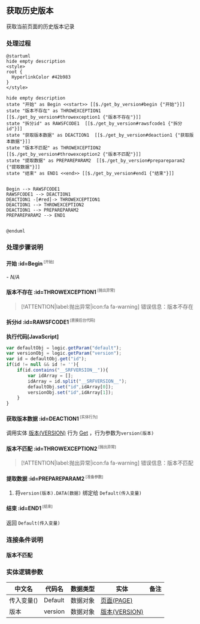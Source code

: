 ## 获取历史版本 <!-- {docsify-ignore-all} -->

   获取当前页面的历史版本记录

### 处理过程

```plantuml
@startuml
hide empty description
<style>
root {
  HyperlinkColor #42b983
}
</style>

hide empty description
state "开始" as Begin <<start>> [[$./get_by_version#begin {"开始"}]]
state "版本不存在" as THROWEXCEPTION1  [[$./get_by_version#throwexception1 {"版本不存在"}]]
state "拆分id" as RAWSFCODE1  [[$./get_by_version#rawsfcode1 {"拆分id"}]]
state "获取版本数据" as DEACTION1  [[$./get_by_version#deaction1 {"获取版本数据"}]]
state "版本不匹配" as THROWEXCEPTION2  [[$./get_by_version#throwexception2 {"版本不匹配"}]]
state "提取数据" as PREPAREPARAM2  [[$./get_by_version#prepareparam2 {"提取数据"}]]
state "结束" as END1 <<end>> [[$./get_by_version#end1 {"结束"}]]


Begin --> RAWSFCODE1
RAWSFCODE1 --> DEACTION1
DEACTION1 -[#red]-> THROWEXCEPTION1
DEACTION1 --> THROWEXCEPTION2
DEACTION1 --> PREPAREPARAM2
PREPAREPARAM2 --> END1


@enduml
```


### 处理步骤说明

#### 开始 :id=Begin<sup class="footnote-symbol"> <font color=gray size=1>[开始]</font></sup>



*- N/A*
#### 版本不存在 :id=THROWEXCEPTION1<sup class="footnote-symbol"> <font color=gray size=1>[抛出异常]</font></sup>



> [!ATTENTION|label:抛出异常|icon:fa fa-warning]
> 错误信息：版本不存在

#### 拆分id :id=RAWSFCODE1<sup class="footnote-symbol"> <font color=gray size=1>[直接后台代码]</font></sup>



<p class="panel-title"><b>执行代码[JavaScript]</b></p>

```javascript
var defaultObj = logic.getParam("default");
var versionObj = logic.getParam("version");
var id = defaultObj.get("id");
if(id != null && id != ''){
    if(id.contains("__SRFVERSION__")){
        var idArray = [];
        idArray = id.split("__SRFVERSION__");
        defaultObj.set("id",idArray[0]);
        versionObj.set("id",idArray[1]);
    }
}
```

#### 获取版本数据 :id=DEACTION1<sup class="footnote-symbol"> <font color=gray size=1>[实体行为]</font></sup>



调用实体 [版本(VERSION)](module/Base/version.md) 行为 [Get](module/Base/version#行为) ，行为参数为`version(版本)`

#### 版本不匹配 :id=THROWEXCEPTION2<sup class="footnote-symbol"> <font color=gray size=1>[抛出异常]</font></sup>



> [!ATTENTION|label:抛出异常|icon:fa fa-warning]
> 错误信息：版本不匹配

#### 提取数据 :id=PREPAREPARAM2<sup class="footnote-symbol"> <font color=gray size=1>[准备参数]</font></sup>



1. 将`version(版本).DATA(数据)` 绑定给  `Default(传入变量)`

#### 结束 :id=END1<sup class="footnote-symbol"> <font color=gray size=1>[结束]</font></sup>



返回 `Default(传入变量)`


### 连接条件说明
#### 版本不匹配 




### 实体逻辑参数

|    中文名   |    代码名    |  数据类型    |  实体   |备注 |
| --------| --------| -------- | -------- | --------   |
|传入变量(<i class="fa fa-check"/></i>)|Default|数据对象|[页面(PAGE)](module/Wiki/article_page.md)||
|版本|version|数据对象|[版本(VERSION)](module/Base/version.md)||
